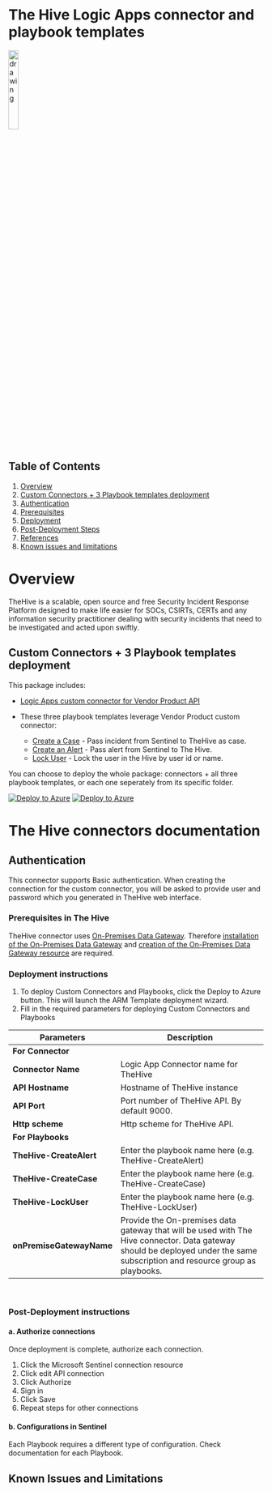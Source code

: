 # The Hive Logic Apps connector and playbook templates

<img src="./logo.png" alt="drawing" width="20%"/><br>

## Table of Contents

1. [Overview](#overview)
1. [Custom Connectors + 3 Playbook templates deployment](#deployall)
1. [Authentication](#importantnotes)
1. [Prerequisites](#prerequisites)
1. [Deployment](#deployment)
1. [Post-Deployment Steps](#postdeployment)
1. [References](#references)
1. [Known issues and limitations](#limitations)

<a name="overview">

# Overview

TheHive is a scalable, open source and free Security Incident Response Platform designed to make life easier for SOCs, CSIRTs, CERTs and any information security practitioner dealing with security incidents that need to be investigated and acted upon swiftly.

<a name="deployall">

## Custom Connectors + 3 Playbook templates deployment

This package includes:

* [Logic Apps custom connector for Vendor Product API](./VendorProductAPIConnector)


* These three playbook templates leverage Vendor Product custom connector:
  * [Create a Case](./Playbooks/TheHive-CreateCase) -  Pass incident from Sentinel to TheHive as case.
  * [Create an Alert](./Playbooks/TheHive-CreateAlert) -  Pass alert from Sentinel to The Hive.
  * [Lock User](./Playbooks/TheHive-LockUser) - Lock the user in the Hive by user id or name.

You can choose to deploy the whole package: connectors + all three playbook templates, or each one seperately from its specific folder.

[![Deploy to Azure](https://aka.ms/deploytoazurebutton)](https://portal.azure.com/#create/Microsoft.Template/uri/https%3A%2F%2Fraw.githubusercontent.com%2FAzure%2FAzure-Sentinel%2Fmaster%2FSolutions%2FTheHive%2FPlaybooks%2Fazuredeploy.json)
[![Deploy to Azure](https://aka.ms/deploytoazuregovbutton)](https://portal.azure.us/#create/Microsoft.Template/uri/https%3A%2F%2Fraw.githubusercontent.com%2FAzure%2FAzure-Sentinel%2Fmaster%2FSolutions%2FTheHive%2FPlaybooks%2Fazuredeploy.json)

# The Hive connectors documentation

<a name="authentication">

## Authentication

This connector supports Basic authentication.
When creating the connection for the custom connector, you will be asked to provide user and password which you generated in
TheHive web interface.

<a name="prerequisites">

### Prerequisites in The Hive

TheHive connector uses [On-Premises Data Gateway](https://docs.microsoft.com/data-integration/gateway/service-gateway-onprem).
Therefore [installation of the On-Premises Data Gateway](https://docs.microsoft.com/azure/logic-apps/logic-apps-gateway-install) and [creation of the On-Premises Data Gateway resource](https://docs.microsoft.com/azure/logic-apps/logic-apps-gateway-connection#create-azure-gateway-resource) are required.

<a name="deployment">

### Deployment instructions

1. To deploy Custom Connectors and Playbooks, click the Deploy to Azure button. This will launch the ARM Template deployment wizard.
2. Fill in the required parameters for deploying Custom Connectors and Playbooks

| Parameters              | Description                                             |
|-------------------------|---------------------------------------------------------|
| **For Connector**       |                                                         |
| **Connector Name**      | Logic App Connector name for TheHive                    |
| **API Hostname**        | Hostname of TheHive instance                            |
| **API Port**            | Port number of TheHive API. By default 9000.            |
| **Http scheme**         | Http scheme for TheHive API.                            |
| **For Playbooks**       |
| **TheHive-CreateAlert** | Enter the playbook name here (e.g. TheHive-CreateAlert) |
| **TheHive-CreateCase**  | Enter the playbook name here (e.g. TheHive-CreateCase)  |
| **TheHive-LockUser**    | Enter the playbook name here (e.g. TheHive-LockUser)    |
| **onPremiseGatewayName** | Provide the On-premises data gateway that will be used with The Hive connector. Data gateway should be deployed under the same subscription and resource group as playbooks. |

<br>
<a name="postdeployment">

### Post-Deployment instructions

#### a. Authorize connections

Once deployment is complete, authorize each connection.

1. Click the Microsoft Sentinel connection resource
2. Click edit API connection
3. Click Authorize
4. Sign in
5. Click Save
6. Repeat steps for other connections

#### b. Configurations in Sentinel

Each Playbook requires a different type of configuration. Check documentation for each Playbook.

<a name="limitations">

## Known Issues and Limitations
